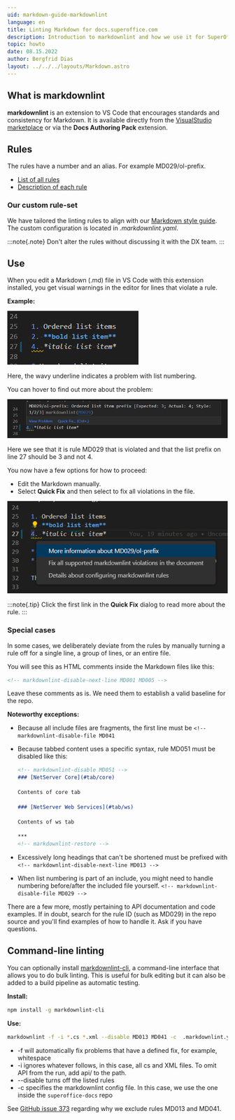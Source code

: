 ```yaml
---
uid: markdown-guide-markdownlint
language: en
title: Linting Markdown for docs.superoffice.com
description: Introduction to markdownlint and how we use it for SuperOfficeDocs.
topic: howto
date: 08.15.2022
author: Bergfrid Dias
layout: ../../../layouts/Markdown.astro
---
```


<!-- # markdownlint -->

## What is markdownlint

**markdownlint** is an extension to VS Code that encourages standards and consistency for Markdown. It is available directly from the [VisualStudio marketplace][3] or via the **Docs Authoring Pack** extension.

## Rules

The rules have a number and an alias. For example MD029/ol-prefix.

* [List of all rules][4]
* [Description of each rule][5]

### Our custom rule-set

We have tailored the linting rules to align with our [Markdown style guide][2]. The custom configuration is located in *.markdownlint.yaml*.

:::note{.note}
Don't alter the rules without discussing it with the DX team.
:::

## Use

When you edit a Markdown (.md) file in VS Code with this extension installed, you get visual warnings in the editor for lines that violate a rule.

**Example:**

![Warning from markdownlint in VS Code -screenshot][img1]

Here, the wavy underline indicates a problem with list numbering.

You can hover to find out more about the problem:

![Hovering warning from markdownlint in VS Code-screenshot][img2]

Here we see that it is rule MD029 that is violated and that the list prefix on line 27 should be 3 and not 4.

You now have a few options for how to proceed:

* Edit the Markdown manually.
* Select **Quick Fix** and then select to fix all violations in the file.

![Quick fix warning from markdownlint in VS Code-screebshot][img3]

:::note{.tip}
Click the first link in the **Quick Fix** dialog to read more about the rule.
:::

### Special cases

In some cases, we deliberately deviate from the rules by manually turning a rule off for a single line, a group of lines, or an entire file.

You will see this as HTML comments inside the Markdown files like this:

```html
<!-- markdownlint-disable-next-line MD001 MD005 -->
```

Leave these comments as is. We need them to establish a valid baseline for the repo.

**Noteworthy exceptions:**

* Because all include files are fragments, the first line must be `<!-- markdownlint-disable-file MD041`

* Because tabbed content uses a specific syntax, rule MD051 must be disabled like this:

    ```markdown
    <!-- markdownlint-disable MD051 -->
    ### [NetServer Core](#tab/core)

    Contents of core tab

    ### [NetServer Web Services](#tab/ws)

    Contents of ws tab

    ***
    <!-- markdownlint-restore -->
    ```

* Excessively long headings that can't be shortened must be prefixed with `<!-- markdownlint-disable-next-line MD013 -->`

* When list numbering is part of an include, you might need to handle numbering before/after the included file yourself. `<!-- markdownlint-disable-file MD029 -->`

There are a few more, mostly pertaining to API documentation and code examples. If in doubt, search for the rule ID (such as MD029) in the repo source and you'll find examples of how to handle it. Ask if you have questions.

## Command-line linting

You can optionally install [markdownlint-cli][6], a command-line interface that allows you to do bulk linting. This is useful for bulk editing but it can also be added to a build pipeline as automatic testing.

**Install:**

```sh
npm install -g markdownlint-cli
```

**Use:**

```sh
markdownlint -f -i *.cs *.xml --disable MD013 MD041 -c  .markdownlint.yaml PATH
```

* -f will automatically fix problems that have a defined fix, for example, whitespace
* -i ignores whatever follows, in this case, all cs and XML files. To omit API from the run, add api/ to the path.
* --disable turns off the listed rules
* -c specifies the markdownlint config file. In this case, we use the one inside the `superoffice-docs` repo

See [GitHub issue 373][7] regarding why we exclude rules MD013 and MD041.

<!-- Referenced links -->
[2]: index.md
[3]: https://marketplace.visualstudio.com/items?itemName=DavidAnson.vscode-markdownlint
[4]: https://github.com/DavidAnson/markdownlint#rules--aliases
[5]: https://github.com/DavidAnson/markdownlint/blob/main/doc/Rules.md
[6]: https://github.com/igorshubovych/markdownlint-cli
[7]: https://github.com/SuperOfficeDocs/superoffice-docs/issues/373

<!-- Referenced images -->
[img1]: ../../../media/contribute/mdlint-list-warning.png
[img2]: ../../../media/contribute/mdlint-list-hover.png
[img3]: ../../../media/contribute/mdlint-list-quickfix.png
